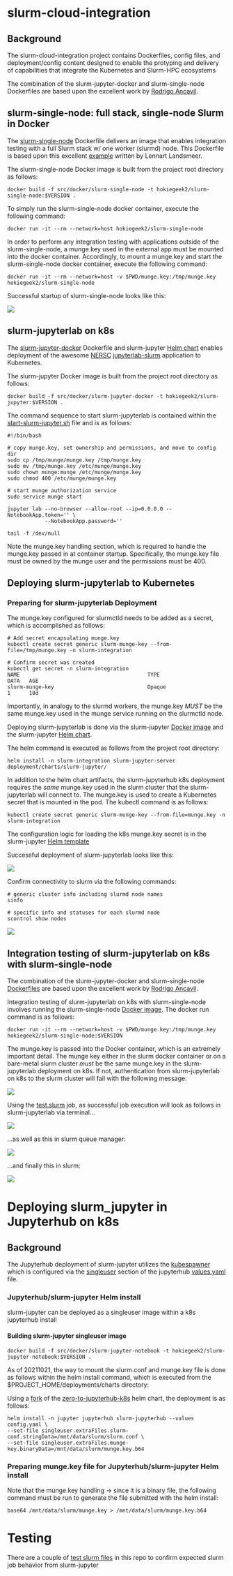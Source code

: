# slurm-cloud-integration

## Background

The slurm-cloud-integration project contains Dockerfiles, config files, and deployment/config content designed to enable the protyping and delivery of capabilities that integrate the Kubernetes and Slurm-HPC ecosystems

The combination of the slurm-jupyter-docker and slurm-single-node Dockerfiles are based upon the excellent work by [Rodrigo Ancavil](https://medium.com/analytics-vidhya/slurm-cluster-with-docker-9f242deee601).

## slurm-single-node: full stack, single-node Slurm in Docker

The [slurm-single-node](https://github.com/hokiegeek2/slurm-cloud-integration/blob/master/src/docker/slurm-single-node) Dockerfile delivers an image that enables integration testing with a full Slurm stack w/ one worker (slurmd) node. This Dockerfile is based upon this excellent [example](https://blog.llandsmeer.com/tech/2020/03/02/slurm-single-instance.html) written by Lennart Landsmeer.

The slurm-single-node Docker image is built from the project root directory as follows:

```
docker build -f src/docker/slurm-single-node -t hokiegeek2/slurm-single-node:$VERSION .
```
To simply run the slurm-single-node docker container, execute the following command:

```
docker run -it --rm --network=host hokiegeek2/slurm-single-node
```

In order to perform any integration testing with applications outside of the slurm-single-node, a munge.key used in the external app must be mounted into the docker container. Accordingly, to mount a munge.key and start the slurm-single-node docker container, execute the following command:

```
docker run -it --rm --network=host -v $PWD/munge.key:/tmp/munge.key hokiegeek2/slurm-single-node
```

Successful startup of slurm-single-node looks like this:

![](https://user-images.githubusercontent.com/10785153/126529217-e8df432b-c925-4155-af37-d00e9205cd16.png)

## slurm-jupyterlab on k8s
The [slurm-jupyter-docker](https://github.com/hokiegeek2/slurm-cloud-integration/blob/master/src/docker/slurm-jupyter-docker) Dockerfile and slurm-jupyter [Helm chart](https://github.com/hokiegeek2/slurm-cloud-integration/tree/master/deployment/charts/slurm-jupyter) enables deployment of the awesome [NERSC](https://github.com/NERSC) [jupyterlab-slurm](https://github.com/NERSC/jupyterlab-slurm) application to Kubernetes. 

The slurm-jupyter Docker image is built from the project root directory as follows:

```
docker build -f src/docker/slurm-jupyter-docker -t hokiegeek2/slurm-jupyter:$VERSION .
```

The command sequence to start slurm-jupyterlab is contained within the [start-slurm-jupyter.sh](https://github.com/hokiegeek2/slurm-cloud-integration/blob/master/src/scripts/start-slurm-jupyter.sh) file and is as follows:

```
#!/bin/bash

# copy munge.key, set ownership and permissions, and move to config dir
sudo cp /tmp/munge/munge.key /tmp/munge.key
sudo mv /tmp/munge.key /etc/munge/munge.key
sudo chown munge:munge /etc/munge/munge.key
sudo chmod 400 /etc/munge/munge.key

# start munge authorization service
sudo service munge start

jupyter lab --no-browser --allow-root --ip=0.0.0.0 --NotebookApp.token='' \
            --NotebookApp.password=''

tail -f /dev/null
```

Note the munge.key handling section, which is required to handle the munge.key passed in at container startup. Specifically, the munge.key file must be owned by the munge user and the permissions must be 400.

## Deploying slurm-jupyterlab to Kubernetes

### Preparing for slurm-jupyterlab Deployment

The munge.key configured for slurmctld needs to be added as a secret, which is accomplished as follows:

```
# Add secret encapsulating munge.key
kubectl create secret generic slurm-munge-key --from-file=/tmp/munge.key -n slurm-integration

# Confirm secret was created
kubectl get secret -n slurm-integration
NAME                                         TYPE                                  DATA   AGE
slurm-munge-key                              Opaque                                1      18d
```
Importantly, in analogy to the slurmd workers, the munge.key _MUST_ be the same munge.key used in the munge service running on the slurmctld node. 

Deploying slurm-jupyterlab is done via the slurm-jupyter [Docker image](https://hub.docker.com/repository/docker/hokiegeek2/slurm-jupyter) and the slurm-jupyter [Helm chart](https://github.com/hokiegeek2/slurm-cloud-integration/tree/master/deployment/charts/slurm-jupyter). 

The helm command is executed as follows from the project root directory:

```
helm install -n slurm-integration slurm-jupyter-server deployment/charts/slurm-jupyter/ 
```
In addition to the helm chart artifacts, the slurm-jupyterhub k8s deployment requires the _same_ munge.key used in the slurm cluster that the slurm-jupyterlab will connect to. The munge.key is used to create a Kubernetes secret that is mounted in the pod. The kubectl command is as follows:

```
kubectl create secret generic slurm-munge-key --from-file=munge.key -n slurm-integration
```

The configuration logic for loading the k8s munge.key secret is in the slurm-jupyter [Helm template](https://github.com/hokiegeek2/slurm-cloud-integration/blob/master/deployment/charts/slurm-jupyter/templates/slurm-jupyter.yaml)

Successful deployment of slurm-jupyterlab looks like this:

![](https://user-images.githubusercontent.com/10785153/126530356-26eaeaf2-c940-48f2-9849-c14eda61b924.png)

Confirm connectivity to slurm via the following commands:

```
# generic cluster info including slurmd node names 
sinfo

# specific info and statuses for each slurmd node
scontrol show nodes
```

![](https://user-images.githubusercontent.com/10785153/126530625-980de73b-57ba-4114-b9f8-b58db3654bb5.png)

## Integration testing of slurm-jupyterlab on k8s with slurm-single-node

The combination of the slurm-jupyter-docker and slurm-single-node [Dockerfiles](https://github.com/hokiegeek2/slurm-cloud-integration/tree/master/src/docker) are based upon the excellent work by [Rodrigo Ancavil](https://medium.com/analytics-vidhya/slurm-cluster-with-docker-9f242deee601).

Integration testing of slurm-jupyterlab on k8s with slurm-single-node involves running the slurm-single-node [Docker image](https://hub.docker.com/repository/docker/hokiegeek2/slurm-single-node). The docker run command is as follows:

```
docker run -it --rm --network=host -v $PWD/munge.key:/tmp/munge.key hokiegeek2/slurm-single-node:$VERSION
```

The munge.key is passed into the Docker container, which is an extremely important detail. The munge key either in the slurm docker container or on a bare-metal slurm cluster *must* be the same munge.key in the slurm-jupyterlab deployment on k8s. If not, authentication from slurm-jupyterlab on k8s to the slurm cluster will fail with the following message:

![](https://user-images.githubusercontent.com/10785153/126519402-7a0e7679-2c15-4937-b883-d7bd87d090b1.png)

Using the [test.slurm](https://github.com/hokiegeek2/slurm-cloud-integration/blob/master/src/tests/test.slurm) job, as successful job execution will look as follows in slurm-jupyterlab via terminal...

![](https://user-images.githubusercontent.com/10785153/126484359-e991a0ee-808b-4df9-90b8-23062b73c387.png)

...as well as this in slurm queue manager:

![](https://user-images.githubusercontent.com/10785153/126497874-a2c6be77-8219-431a-b8c5-a8bf3b5824d9.png)

...and finally this in slurm:

![](https://user-images.githubusercontent.com/10785153/126484250-716e1dcb-5f36-43e9-abb7-4e4f7721adcd.png)

# Deploying slurm_jupyter in Jupyterhub on k8s

## Background

The Jupyterhub deployment of slurm-jupyter utilizes the [kubespawner](https://github.com/jupyterhub/kubespawner) which is configured via the [singleuser](https://github.com/jupyterhub/jupyterhub/tree/main/singleuser) section of the jupyterhub [values.yaml](https://github.com/jupyterhub/zero-to-jupyterhub-k8s/blob/main/jupyterhub/values.yaml) file.

### Jupyterhub/slurm-jupyter Helm install

slurm-jupyter can be deployed as a singleuser image within a k8s jupyterhub install

#### Building slurm-jupyter singleuser image

```
docker build -f src/docker/slurm-jupyter-notebook -t hokiegeek2/slurm-jupyter-notebook:$VERSION .
```

As of 20211021, the way to mount the slurm.conf and munge.key file is done as follows within the helm install command, which is executed from the $PROJECT_HOME/deployments/charts directory:

Using a [fork](https://github.com/hokiegeek2/slurm-cloud-integration/tree/master/deployment/charts/slurm-jupyterhub) of the [zero-to-jupyterhub-k8s](https://github.com/jupyterhub/zero-to-jupyterhub-k8s) helm chart, the deployment is as follows:

```
helm install -n jupyter jupyterhub slurm-jupyterhub --values config.yaml \
--set-file singleuser.extraFiles.slurm-conf.stringData=/mnt/data/slurm/slurm.conf \
--set-file singleuser.extraFiles.munge-key.binaryData=/mnt/data/slurm/munge.key.b64
```
### Preparing munge.key file for Jupyterhub/slurm-jupyter Helm install

Note that the munge.key handling -> since it is a binary file, the following command must be run to generate the file submitted with the helm install:

```
base64 /mnt/data/slurm/munge.key > /mnt/data/slurm/munge.key.b64
```
# Testing 

There are a couple of [test slurm files](https://github.com/hokiegeek2/slurm-cloud-integration/tree/master/src/tests) in this repo to confirm expected slurm job behavior from slurm-jupyter
